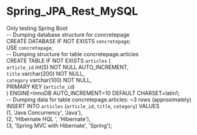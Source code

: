 # Spring_JPA_Rest_MySQL
Only testing Spring Boot<BR>
-- Dumping database structure for concretepage<BR>
CREATE DATABASE IF NOT EXISTS `concretepage`;<BR>
USE `concretepage`;<BR>
-- Dumping structure for table concretepage.articles<BR>
CREATE TABLE IF NOT EXISTS `articles` (<BR>
  `article_id` int(5) NOT NULL AUTO_INCREMENT,<BR>
  `title` varchar(200) NOT NULL,<BR>
  `category` varchar(100) NOT NULL,<BR>
  PRIMARY KEY (`article_id`)<BR>
) ENGINE=InnoDB AUTO_INCREMENT=10 DEFAULT CHARSET=latin1;<BR>
-- Dumping data for table concretepage.articles: ~3 rows (approximately)<BR>
INSERT INTO `articles` (`article_id`, `title`, `category`) VALUES<BR>
	(1, 'Java Concurrency', 'Java'),<BR>
	(2, 'Hibernate HQL ', 'Hibernate'),<BR>
	(3, 'Spring MVC with Hibernate', 'Spring'); <BR>
